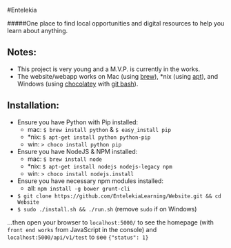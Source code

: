 #Entelekia

#####One place to find local opportunities and digital resources to help you learn about anything.

## Notes:
- This project is very young and a M.V.P. is currently in the works.
- The website/webapp works on Mac (using [brew](http://brew.sh/)), *nix (using [apt](https://wiki.debian.org/Apt)), and Windows (using [chocolatey](https://chocolatey.org/) with [git bash](http://git-scm.com/download/win)).

## Installation:
- Ensure you have Python with Pip installed:
    - mac: `$ brew install python` & `$ easy_install pip`
    - *nix: `$ apt-get install python python-pip`
    - win: `> choco install python pip`
- Ensure you have NodeJS & NPM installed:
    - mac: `$ brew install node`
    - *nix: `$ apt-get install nodejs nodejs-legacy npm`
    - win: `> choco install nodejs.install`
- Ensure you have necessary npm modules installed:
    - all: `npm install -g bower grunt-cli`
- `$ git clone https://github.com/EntelekiaLearning/Website.git && cd Website`
- `$ sudo ./install.sh && ./run.sh` (remove `sudo` if on Windows)

...then open your browser to `localhost:5000/` to see the homepage (with `front end works` from JavaScript in the console) and `localhost:5000/api/v1/test` to see `{"status": 1}`